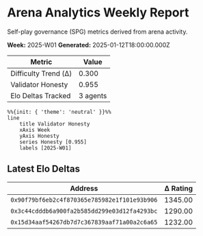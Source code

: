 # Arena Analytics Weekly Report

Self-play governance (SPG) metrics derived from arena activity.

**Week:** 2025-W01
**Generated:** 2025-01-12T18:00:00.000Z

| Metric | Value |
| --- | --- |
| Difficulty Trend (Δ) | 0.300 |
| Validator Honesty | 0.955 |
| Elo Deltas Tracked | 3 agents |

```mermaid
%%{init: { 'theme': 'neutral' }}%%
line
    title Validator Honesty
    xAxis Week
    yAxis Honesty
    series Honesty [0.955]
    labels [2025-W01]
```

## Latest Elo Deltas

| Address | Δ Rating |
| --- | ---:|
| `0x90f79bf6eb2c4f870365e785982e1f101e93b906` | 1345.00 |
| `0x3c44cdddb6a900fa2b585dd299e03d12fa4293bc` | 1290.00 |
| `0x15d34aaf54267db7d7c367839aaf71a00a2c6a65` | 1232.00 |
